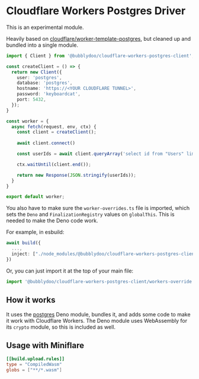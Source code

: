 # Cloudflare Workers Postgres Driver

This is an experimental module.

Heavily based on [cloudflare/worker-template-postgres](https://github.com/cloudflare/worker-template-postgres), but cleaned up and bundled into a single module.

```ts
import { Client } from '@bubblydoo/cloudflare-workers-postgres-client';

const createClient = () => {
  return new Client({
    user: 'postgres',
    database: 'postgres',
    hostname: 'https://<YOUR CLOUDFLARE TUNNEL>',
    password: 'keyboardcat',
    port: 5432,
  });
}

const worker = {
  async fetch(request, env, ctx) {
    const client = createClient();
    
    await client.connect()

    const userIds = await client.queryArray('select id from "Users" limit 10');

    ctx.waitUntil(client.end());

    return new Response(JSON.stringify(userIds));
  }
}

export default worker;
```

You also have to make sure the `worker-overrides.ts` file is imported, which sets the `Deno` and `FinalizationRegistry` values on `globalThis`. This is needed to make the Deno code work.

For example, in esbuild:

```ts
await build({
  ...,
  inject: ["./node_modules/@bubblydoo/cloudflare-workers-postgres-client/workers-override.ts"],
})
```

Or, you can just import it at the top of your main file:

```ts
import '@bubblydoo/cloudflare-workers-postgres-client/workers-override';
```

## How it works

It uses the [postgres](https://deno.land/x/postgres@v0.16.1) Deno module, bundles it, and adds some code to make it work with Cloudflare Workers.
The Deno module uses WebAssembly for its `crypto` module, so this is included as well.

## Usage with Miniflare

```toml
[[build.upload.rules]]
type = "CompiledWasm"
globs = ["**/*.wasm"]
```
